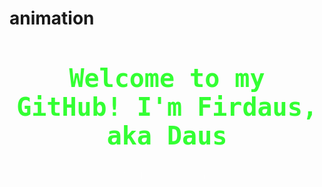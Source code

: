 # animation
<div style="text-align: center;">
    <h1 style ="font-family: 'Fira Code', monospace; font-size: 40px; color: #33FF33;">
        Welcome to my GitHub! I'm Firdaus, aka Daus
    </h1>
    <p style="font-size: 20px; color: #FFFFFF; animation: fadeIn 2s;">
        Learning in Progress
    </p>
    <p style="font-size: 20px; color: #FFFFFF; animation: fadeIn 4s;">
      !
    </p>
  </div>
  
  <style>
    @keyframes fadeIn {
      from {
        opacity: 0;
      }
      to {
        opacity: 1;
      }
    }
  </style>
